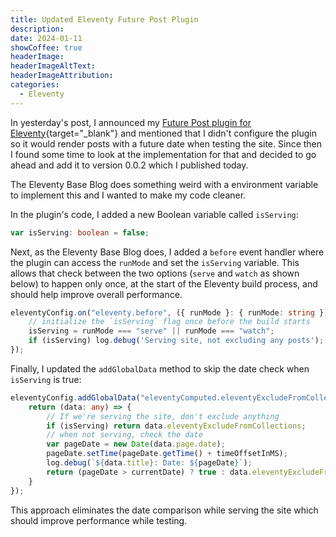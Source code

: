 ```yaml
---
title: Updated Eleventy Future Post Plugin
description: 
date: 2024-01-11
showCoffee: true
headerImage: 
headerImageAltText: 
headerImageAttribution: 
categories:
  - Eleventy
---
```


In yesterday's post, I announced my [Future Post plugin for Eleventy](https://www.npmjs.com/package/eleventy-plugin-future-post){target="_blank"} and mentioned that I didn't configure the plugin so it would render posts with a future date when testing the site. Since then I found some time to look at the implementation for that and decided to go ahead and add it to version 0.0.2 which I published today.

The Eleventy Base Blog does something weird with a environment variable to implement this and I wanted to make my code cleaner.

In the plugin's code, I added a new Boolean variable called `isServing`:

```typescript
var isServing: boolean = false;
```

Next, as the Eleventy Base Blog does, I added a `before` event handler where the plugin can access the `runMode` and set the `isServing` variable. This allows that check between the two options (`serve` and `watch` as shown below) to happen only once, at the start of the Eleventy build process, and should help improve overall performance. 

```typescript
eleventyConfig.on("eleventy.before", ({ runMode }: { runMode: string }) => {
	// initialize the `isServing` flag once before the build starts
	isServing = runMode === "serve" || runMode === "watch";
	if (isServing) log.debug('Serving site, not excluding any posts');
});
```

Finally, I updated the `addGlobalData` method to skip the date check when `isServing` is true:

```typescript
eleventyConfig.addGlobalData("eleventyComputed.eleventyExcludeFromCollections", () => {
	return (data: any) => {
		// If we're serving the site, don't exclude anything
		if (isServing) return data.eleventyExcludeFromCollections;
		// when not serving, check the date
		var pageDate = new Date(data.page.date);
		pageDate.setTime(pageDate.getTime() + timeOffsetInMS);
		log.debug(`${data.title}: Date: ${pageDate}`);
		return (pageDate > currentDate) ? true : data.eleventyExcludeFromCollections;
	}
});
```

This approach eliminates the date comparison while serving the site which should improve performance while testing. 
